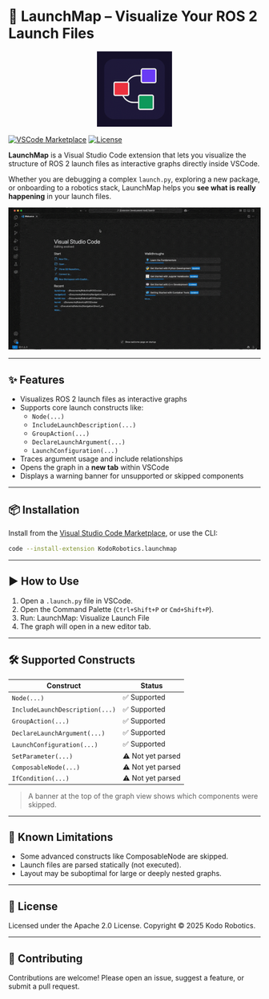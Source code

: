# 🚀 LaunchMap – Visualize Your ROS 2 Launch Files

<p align="center">
  <img src="assets/launchmap-logo.png" width="150" alt="LaunchMap Logo">
</p>

[![VSCode Marketplace](https://img.shields.io/visual-studio-marketplace/v/KodoRobotics.launchmap?label=VSCode%20Marketplace)](https://marketplace.visualstudio.com/items?itemName=KodoRobotics.launchmap)
[![License](https://img.shields.io/github/license/Kodo-Robotics/launchmap?color=blue)](./LICENSE)

**LaunchMap** is a Visual Studio Code extension that lets you visualize the structure of ROS 2 launch files as interactive graphs directly inside VSCode.

Whether you are debugging a complex `launch.py`, exploring a new package, or onboarding to a robotics stack, LaunchMap helps you **see what is really happening** in your launch files.

![LaunchMap Demo](assets/launchmap-demo.gif)

---

## ✨ Features

- Visualizes ROS 2 launch files as interactive graphs
- Supports core launch constructs like:
  - `Node(...)`
  - `IncludeLaunchDescription(...)`
  - `GroupAction(...)`
  - `DeclareLaunchArgument(...)`
  - `LaunchConfiguration(...)`
- Traces argument usage and include relationships
- Opens the graph in a **new tab** within VSCode
- Displays a warning banner for unsupported or skipped components

---

## 📦 Installation

Install from the [Visual Studio Code Marketplace](https://marketplace.visualstudio.com/items?itemName=KodoRobotics.launchmap), or use the CLI:

```bash
code --install-extension KodoRobotics.launchmap
```

---

## ▶️ How to Use
1. Open a `.launch.py` file in VSCode.
2. Open the Command Palette (`Ctrl+Shift+P` or `Cmd+Shift+P`).
3. Run: LaunchMap: Visualize Launch File
4. The graph will open in a new editor tab.

---

## 🛠 Supported Constructs

| Construct                    | Status             |
|-----------------------------|--------------------|
| `Node(...)`                 | ✅ Supported        |
| `IncludeLaunchDescription(...)` | ✅ Supported    |
| `GroupAction(...)`          | ✅ Supported        |
| `DeclareLaunchArgument(...)`| ✅ Supported        |
| `LaunchConfiguration(...)`  | ✅ Supported        |
| `SetParameter(...)`         | ⚠️ Not yet parsed   |
| `ComposableNode(...)`       | ⚠️ Not yet parsed   |
| `IfCondition(...)`          | ⚠️ Not yet parsed  |

> A banner at the top of the graph view shows which components were skipped.

---

## 🐛 Known Limitations

- Some advanced constructs like ComposableNode are skipped.
- Launch files are parsed statically (not executed).
- Layout may be suboptimal for large or deeply nested graphs.

---

## 📜 License

Licensed under the Apache 2.0 License.
Copyright © 2025 Kodo Robotics.

---

## 🤝 Contributing

Contributions are welcome!
Please open an issue, suggest a feature, or submit a pull request.